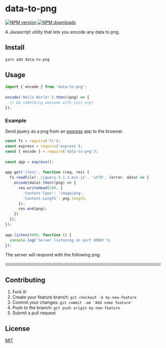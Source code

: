 # data-to-png

[![NPM version](https://img.shields.io/npm/v/data-to-png.svg?style=flat)](https://npmjs.com/package/data-to-png) [![NPM
downloads](https://img.shields.io/npm/dm/data-to-png.svg?style=flat)](https://npmjs.com/package/data-to-png)

A Javascript utility that lets you encode any data to png.

## Install

```bash
yarn add data-to-png
```

## Usage

```js
import { encode } from 'data-to-png';

encode('Hello World!').then((png) => {
  // Do something awesome with your png!
});
```

### Example

Send jquery as a png from an [express](https://github.com/expressjs/express) app to the browser.

```js
const fs = require('fs');
const express = require('express');
const { encode } = require('data-to-png');

const app = express();

app.get('/test', function (req, res) {
  fs.readFile('./jquery-3.1.1.min.js', 'utf8', (error, data) => {
    encode(data).then((png) => {
      res.writeHead(200, {
        'Content-Type': 'image/png',
        'Content-Length': png.length,
      });
      res.end(png);
    })
  });
});

app.listen(8080, function () {
  console.log('Server listening on port 8080!');
});
```

The server will respond with the following png:

![jquery-3.1.1.min.js.png](https://raw.githubusercontent.com/lamadeus/data-to-png/master/examples/express/jquery-3.1.1.min.js.png)

## Contributing

1. Fork it!
2. Create your feature branch: `git checkout -b my-new-feature`
3. Commit your changes: `git commit -am 'Add some feature'`
4. Push to the branch: `git push origin my-new-feature`
5. Submit a pull request

## License

[MIT](https://github.com/lamadeus/data-to-png/blob/master/LICENSE.md)
